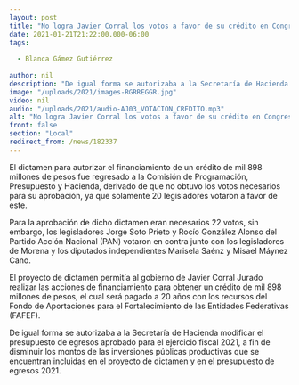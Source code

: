 ```yaml
---
layout: post
title: "No logra Javier Corral los votos a favor de su crédito en Congreso"
date: 2021-01-21T21:22:00.000-06:00
tags:
  
  - Blanca Gámez Gutiérrez
  
author: nil
description: "De igual forma se autorizaba a la Secretaría de Hacienda modificar el presupuesto de egresos aprobado para el ejercicio fiscal 2021"
image: "/uploads/2021/images-RGRREGGR.jpg"
video: nil
audio: "/uploads/2021/audio-AJ03_VOTACION_CREDITO.mp3"
alt: "No logra Javier Corral los votos a favor de su crédito en Congreso"
front: false
section: "Local"
redirect_from: /news/182337
---
```


El dictamen para autorizar el financiamiento de un crédito de mil 898 millones de pesos fue regresado a la Comisión de Programación, Presupuesto y Hacienda, derivado de que  no obtuvo los votos necesarios para su aprobación, ya que solamente 20 legisladores votaron a favor de este.

Para la aprobación de dicho dictamen eran necesarios 22 votos, sin embargo, los legisladores Jorge Soto Prieto y Rocío González Alonso del Partido Acción Nacional (PAN) votaron en contra junto con los legisladores de Morena y los diputados independientes Marisela Saénz y Misael Máynez Cano.

El proyecto de dictamen permitía al gobierno de Javier Corral Jurado realizar las acciones de financiamiento para obtener un crédito de mil 898 millones de pesos, el cual será pagado a 20 años con los recursos del Fondo de Aportaciones para el Fortalecimiento de las Entidades Federativas (FAFEF).

De igual forma se autorizaba a la Secretaría de Hacienda modificar el presupuesto de egresos aprobado para el ejercicio fiscal 2021, a fin de disminuir los montos de las inversiones públicas productivas que se encuentran incluidas en el proyecto de dictamen y en el presupuesto de egresos 2021.